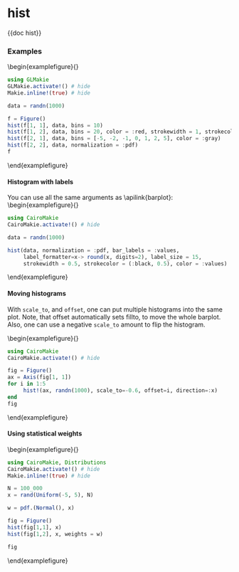 # hist

{{doc hist}}

### Examples

\begin{examplefigure}{}
```julia
using GLMakie
GLMakie.activate!() # hide
Makie.inline!(true) # hide

data = randn(1000)

f = Figure()
hist(f[1, 1], data, bins = 10)
hist(f[1, 2], data, bins = 20, color = :red, strokewidth = 1, strokecolor = :black)
hist(f[2, 1], data, bins = [-5, -2, -1, 0, 1, 2, 5], color = :gray)
hist(f[2, 2], data, normalization = :pdf)
f
```
\end{examplefigure}

#### Histogram with labels

You can use all the same arguments as \apilink{barplot}:
\begin{examplefigure}{}
```julia
using CairoMakie
CairoMakie.activate!() # hide

data = randn(1000)

hist(data, normalization = :pdf, bar_labels = :values,
     label_formatter=x-> round(x, digits=2), label_size = 15,
     strokewidth = 0.5, strokecolor = (:black, 0.5), color = :values)
```
\end{examplefigure}

#### Moving histograms

With `scale_to`, and `offset`, one can put multiple histograms into the same plot.
Note, that offset automatically sets fillto, to move the whole barplot.
Also, one can use a negative `scale_to` amount to flip the histogram.

\begin{examplefigure}{}
```julia
using CairoMakie
CairoMakie.activate!() # hide

fig = Figure()
ax = Axis(fig[1, 1])
for i in 1:5
     hist!(ax, randn(1000), scale_to=-0.6, offset=i, direction=:x)
end
fig
```
\end{examplefigure}

#### Using statistical weights

\begin{examplefigure}{}
```julia
using CairoMakie, Distributions
CairoMakie.activate!() # hide
Makie.inline!(true) # hide

N = 100_000
x = rand(Uniform(-5, 5), N)

w = pdf.(Normal(), x)

fig = Figure()
hist(fig[1,1], x)
hist(fig[1,2], x, weights = w)

fig
```
\end{examplefigure}